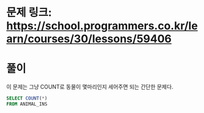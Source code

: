# 문제 링크: https://school.programmers.co.kr/learn/courses/30/lessons/59406
# 풀이
이 문제는 그냥 COUNT로 동물이 몇마리인지 세어주면 되는 간단한 문제다.

```sql
SELECT COUNT(*)
FROM ANIMAL_INS
```